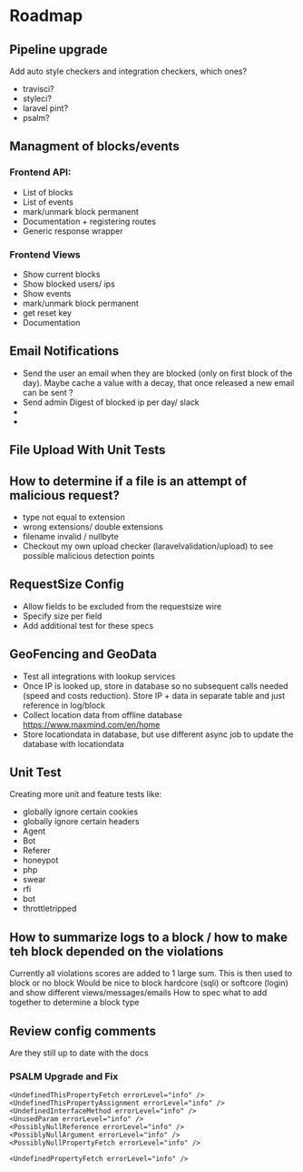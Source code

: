 # Roadmap

## Pipeline upgrade
Add auto style checkers and integration checkers, which ones?
* travisci?
* styleci?
* laravel pint?
* psalm?


## Managment of blocks/events
### Frontend API:
- List of blocks
- List of events
- mark/unmark block permanent
- Documentation + registering routes
- Generic response wrapper 

### Frontend Views
- Show current blocks
- Show blocked users/ ips
- Show events
- mark/unmark block permanent
- get reset key
- Documentation

## Email Notifications
- Send the user an email when they are blocked (only on first block of the day). Maybe cache a value with a decay, that once released a new email can be sent ?
- Send admin Digest of blocked ip per day/ slack
- 
- 


## File Upload With Unit Tests
## How to determine if a file is an attempt of malicious request?
- type not equal to extension
- wrong extensions/ double extensions
- filename invalid / nullbyte
- Checkout my own upload checker (laravelvalidation/upload) to see possible malicious detection points
  
## RequestSize Config
- Allow fields to be excluded from the requestsize wire
- Specify size per field
- Add additional test for these specs

## GeoFencing and GeoData
* Test all integrations with lookup services
* Once IP is looked up, store in database so no subsequent calls needed (speed and costs reduction). Store IP  + data in separate table and just reference in log/block
* Collect location data from offline database https://www.maxmind.com/en/home
* Store locationdata in database, but use different async job to update the database with locationdata

## Unit Test
Creating more unit and feature tests like:

- globally ignore certain cookies
- globally ignore certain headers
- Agent
- Bot
- Referer
- honeypot
- php
- swear
- rfi
- bot
- throttletripped

## How to summarize logs to a block / how to make teh block depended on the violations
Currently all violations scores are added to 1 large sum. This is then used to block or no block
Would be nice to block hardcore (sqli) or softcore (login) and show different views/messages/emails
How to spec what to add together to determine a block type

## Review config comments
Are they still up to date with the docs

### PSALM Upgrade and Fix
    <UndefinedThisPropertyFetch errorLevel="info" />
    <UndefinedThisPropertyAssignment errorLevel="info" />
    <UndefinedInterfaceMethod errorLevel="info" />
    <UnusedParam errorLevel="info" />
    <PossiblyNullReference errorLevel="info" />
    <PossiblyNullArgument errorLevel="info" />
    <PossiblyNullPropertyFetch errorLevel="info" />
    
    <UndefinedPropertyFetch errorLevel="info" />
